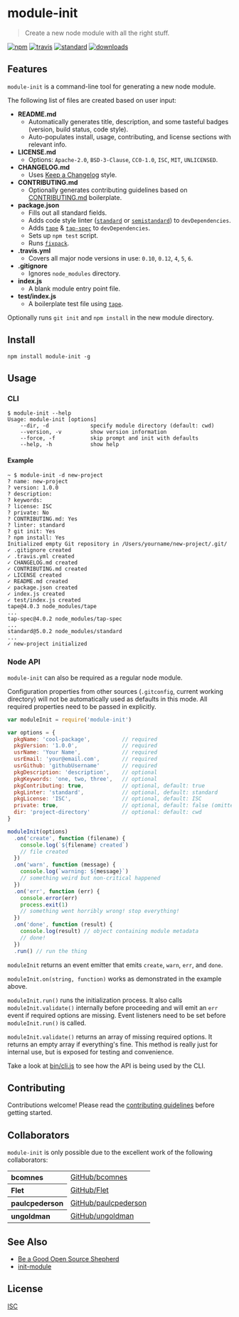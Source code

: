 # module-init

> Create a new node module with all the right stuff.

[![npm][npm-image]][npm-url]
[![travis][travis-image]][travis-url]
[![standard][standard-image]][standard-url]
[![downloads][downloads-image]][npm-url]

[npm-image]: https://img.shields.io/npm/v/module-init.svg?style=flat-square
[npm-url]: https://www.npmjs.com/package/module-init
[travis-image]: https://img.shields.io/travis/ungoldman/module-init.svg?style=flat-square
[travis-url]: https://travis-ci.org/ungoldman/module-init
[standard-image]: https://img.shields.io/badge/code%20style-standard-brightgreen.svg?style=flat-square
[standard-url]: http://standardjs.com/
[downloads-image]: https://img.shields.io/npm/dm/module-init.svg?style=flat-square

## Features

`module-init` is a command-line tool for generating a new node module.

The following list of files are created based on user input:

- **README.md**
  - Automatically generates title, description, and some tasteful badges (version, build status, code style).
  - Auto-populates install, usage, contributing, and license sections with relevant info.
- **LICENSE.md**
  - Options: `Apache-2.0`, `BSD-3-Clause`, `CC0-1.0`, `ISC`, `MIT`, `UNLICENSED`.
- **CHANGELOG.md**
  - Uses [Keep a Changelog](http://keepachangelog.com/) style.
- **CONTRIBUTING.md**
  - Optionally generates contributing guidelines based on [CONTRIBUTING.md](https://github.com/ungoldman/CONTRIBUTING.md) boilerplate.
- **package.json**
  - Fills out all standard fields.
  - Adds code style linter ([`standard`](https://github.com/feross/standard) or [`semistandard`](https://github.com/Flet/semistandard)) to `devDependencies`.
  - Adds [`tape`](https://github.com/substack/tape) & [`tap-spec`](https://github.com/scottcorgan/tap-spec) to `devDependencies`.
  - Sets up `npm test` script.
  - Runs [`fixpack`](https://github.com/HenrikJoreteg/fixpack).
- **.travis.yml**
  - Covers all major node versions in use: `0.10`, `0.12`, `4`, `5`, `6`.
- **.gitignore**
  - Ignores `node_modules` directory.
- **index.js**
  - A blank module entry point file.
- **test/index.js**
  - A boilerplate test file using [`tape`](https://github.com/substack/tape).

Optionally runs `git init` and `npm install` in the new module directory.

## Install

```
npm install module-init -g
```

## Usage

### CLI

```
$ module-init --help
Usage: module-init [options]
    --dir, -d             specify module directory (default: cwd)
    --version, -v         show version information
    --force, -f           skip prompt and init with defaults
    --help, -h            show help
```

#### Example

```
~ $ module-init -d new-project
? name: new-project
? version: 1.0.0
? description:
? keywords:
? license: ISC
? private: No
? CONTRIBUTING.md: Yes
? linter: standard
? git init: Yes
? npm install: Yes
Initialized empty Git repository in /Users/yourname/new-project/.git/
✓ .gitignore created
✓ .travis.yml created
✓ CHANGELOG.md created
✓ CONTRIBUTING.md created
✓ LICENSE created
✓ README.md created
✓ package.json created
✓ index.js created
✓ test/index.js created
tape@4.0.3 node_modules/tape
...
tap-spec@4.0.2 node_modules/tap-spec
...
standard@5.0.2 node_modules/standard
...
✓ new-project initialized
```

### Node API

`module-init` can also be required as a regular node module.

Configuration properties from other sources (`.gitconfig`, current working directory) will not be automatically used as defaults in this mode. All required properties need to be passed in explicitly.

```js
var moduleInit = require('module-init')

var options = {
  pkgName: 'cool-package',          // required
  pkgVersion: '1.0.0',              // required
  usrName: 'Your Name',             // required
  usrEmail: 'your@email.com',       // required
  usrGithub: 'githubUsername'       // required
  pkgDescription: 'description',    // optional
  pkgKeywords: 'one, two, three',   // optional
  pkgContributing: true,            // optional, default: true
  pkgLinter: 'standard',            // optional, default: standard
  pkgLicense: 'ISC',                // optional, default: ISC
  private: true,                    // optional, default: false (omitted if false)
  dir: 'project-directory'          // optional: default: cwd
}

moduleInit(options)
  .on('create', function (filename) {
    console.log(`${filename} created`)
    // file created
  })
  .on('warn', function (message) {
    console.log(`warning: ${message}`)
    // something weird but non-critical happened
  })
  .on('err', function (err) {
    console.error(err)
    process.exit(1)
    // something went horribly wrong! stop everything!
  })
  .on('done', function (result) {
    console.log(result) // object containing module metadata
    // done!
  })
  .run() // run the thing
```

`moduleInit` returns an event emitter that emits `create`, `warn`, `err`, and `done`.

`moduleInit.on(string, function)` works as demonstrated in the example above.

`moduleInit.run()` runs the initialization process. It also calls `moduleInit.validate()` internally before proceeding and will emit an `err` event if required options are missing. Event listeners need to be set before `moduleInit.run()` is called.

`moduleInit.validate()` returns an array of missing required options. It returns an empty array if everything's fine. This method is really just for internal use, but is exposed for testing and convenience.

Take a look at [bin/cli.js](bin/cli.js) to see how the API is being used by the CLI.

## Contributing

Contributions welcome! Please read the [contributing guidelines](CONTRIBUTING.md) before getting started.

## Collaborators

`module-init` is only possible due to the excellent work of the following collaborators:

<table>
  <tbody><tr><th align="left">bcomnes</th><td><a href="https://github.com/bcomnes">GitHub/bcomnes</a></td></tr>
  <tr><th align="left">Flet</th><td><a href="https://github.com/Flet">GitHub/Flet</a></td></tr>
  <tr><th align="left">paulcpederson</th><td><a href="https://github.com/paulcpederson">GitHub/paulcpederson</a></td></tr>
  <tr><th align="left">ungoldman</th><td><a href="https://github.com/ungoldman">GitHub/ungoldman</a></td></tr>
  </tbody>
</table>

## See Also

- [Be a Good Open Source Shepherd](http://ungoldman.com/articles/be-a-good-open-source-shepherd/)
- [init-module](https://github.com/ungoldman/init-module)

## License

[ISC](LICENSE.md)
